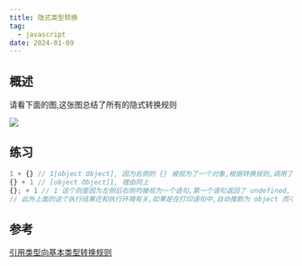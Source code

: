 ```yaml
---
title: 隐式类型转换
tag:
  - javascript
date: 2024-01-09
---
```


## 概述

请看下面的图,这张图总结了所有的隐式转换规则

<img src='https://raw.githubusercontent.com/shellRaining/img/main/2401/implicit_type_conversion.png'>

## 练习

```javascript
1 + {} // 1[object Object], 因为右侧的 {} 被视为了一个对象,根据转换规则,调用了 toString 方法
{} + 1 // [object Object]1, 理由同上
{}; + 1 // 1 这个则是因为左侧后右侧均被视为一个语句,第一个语句返回了 undefined, 第二个语句返回的是 1,故只打印了第二个
// 此外上面的这个执行结果还和执行环境有关,如果是在打印语句中,自动推断为 object 而不是一个语句了,详情见参考链接
```

## 参考

[引用类型向基本类型转换规则](https://zhuanlan.zhihu.com/p/85731460)
